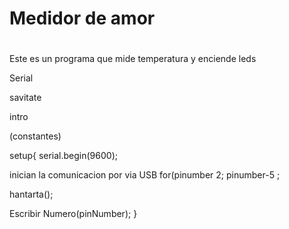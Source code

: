# Medidor de amor

#

Este es un programa que mide temperatura y enciende leds

Serial

savitate


intro 

(constantes)

setup{
serial.begin(9600);

inician la comunicacion por via USB
for(pinumber 2; pinumber-5 ;

hantarta();

Escribir Numero(pinNumber);
}

